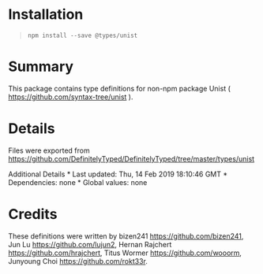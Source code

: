 Installation
============

> `npm install --save @types/unist`

Summary
=======

This package contains type definitions for non-npm package Unist ( https://github.com/syntax-tree/unist ).

Details
=======

Files were exported from https://github.com/DefinitelyTyped/DefinitelyTyped/tree/master/types/unist

Additional Details \* Last updated: Thu, 14 Feb 2019 18:10:46 GMT \* Dependencies: none \* Global values: none

Credits
=======

These definitions were written by bizen241 <a href="https://github.com/bizen241" class="uri">https://github.com/bizen241</a>, Jun Lu <a href="https://github.com/lujun2" class="uri">https://github.com/lujun2</a>, Hernan Rajchert <a href="https://github.com/hrajchert" class="uri">https://github.com/hrajchert</a>, Titus Wormer <a href="https://github.com/wooorm" class="uri">https://github.com/wooorm</a>, Junyoung Choi <a href="https://github.com/rokt33r" class="uri">https://github.com/rokt33r</a>.
